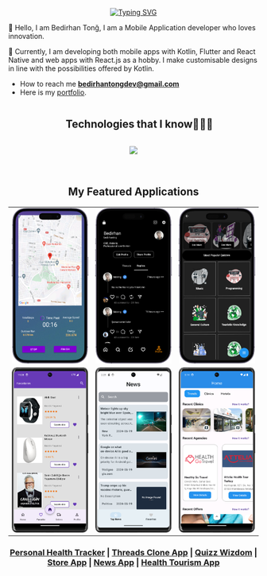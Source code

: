 <p align="center">
<a href="https://git.io/typing-svg"><img src="https://readme-typing-svg.demolab.com?font=Poppins&pause=1000&center=true&random=false&width=435&lines=Hi+I+am+Bedirhan+Tong;Mobile+App+Developer" alt="Typing SVG" /></a>

🧐 Hello, I am Bedirhan Tonğ, I am a Mobile Application developer who loves innovation.

👾 Currently, I am developing both mobile apps with Kotlin, Flutter and React Native and web apps with React.js as a hobby. I make customisable designs in line with the possibilities offered by Kotlin.



- How to reach me **bedirhantongdev@gmail.com**
- Here is my [portfolio](https://bedirhantong.vercel.app/).


  

<div id="user-content-toc">
  <ul align="center">
    <summary><h2 style="display: inline-block">Technologies that I know👨🏻‍💻</h2></summary>
  </ul>
</div>

<p align="center">
  <a href="https://skillicons.dev">
    <img src="https://skillicons.dev/icons?i=kotlin,flutter,react,javascript,ts,git,firebase,ai,&perline=4" />
  </a>
</p>
<br>

<div align="center">
    <h2> My Featured Applications </h2>
    <table>
        <tr>
            <td><a href="https://github.com/bedirhantong/PersonalHealthTrackerApp"><img width=180 src="assets/images/pht.png"></a></td>
            <td><a href="https://github.com/bedirhantong/threads_clone"><img width=180 src="assets/images/threadss.png"></a></td>
            <td><a href="https://github.com/bedirhantong/quizwiz"><img width=180 src="assets/images/quizz.png"></a></td>
        </tr>
        <tr>
            <td><a href="https://github.com/bedirhantong/Dish-Dash"><img width=180 src="assets/images/favorites.png"></a></td>
            <td><a href="https://github.com/bedirhantong/NewsApp_Compose"><img width=180 src="https://raw.githubusercontent.com/bedirhantong/NewsApp_Compose/master/assets/light_home_screen.png"></a></td>
            <td><a href="https://github.com/bedirhantong/health_tourism_app"><img width=180 src="https://raw.githubusercontent.com/bedirhantong/health_tourism_app/main/assets/images/home/trends_home_1.png"></a></td>
        </tr>
    </table>
</div>




<h3 align="center">
  <a href="https://github.com/bedirhantong/PersonalHealthTrackerApp">Personal Health Tracker</a> |
  <a href="https://github.com/bedirhantong/threads_clone">Threads Clone App</a> |
  <a href="https://github.com/bedirhantong/quizwiz">Quizz Wizdom</a> |
  <a href="https://github.com/bedirhantong/Dish-Dash">Store App</a> |
  <a href="https://github.com/bedirhantong/NewsApp_Compose">News App</a> |  
  <a href="https://github.com/bedirhantong/health_tourism_app">Health Tourism App</a> 
</h3>

